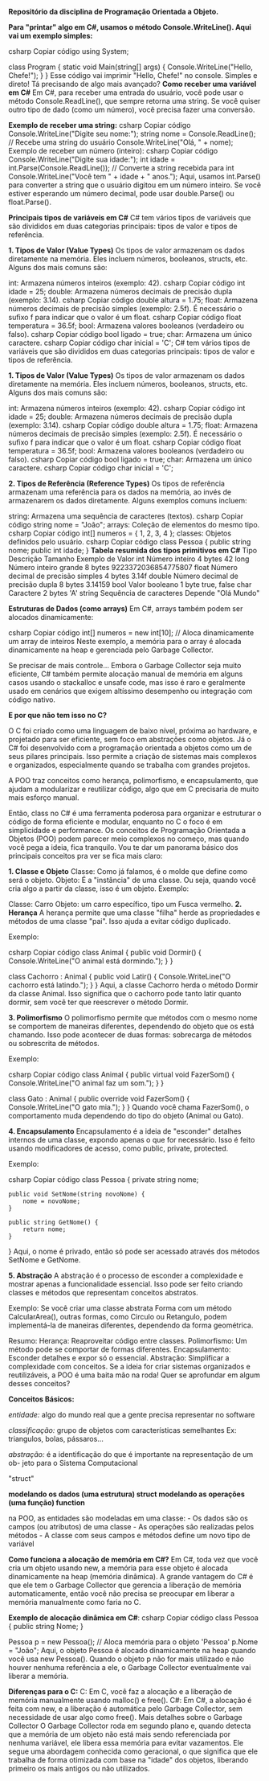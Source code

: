 **Repositório da disciplina de Programação Orientada a Objeto.**

**Para "printar" algo em C#, usamos o método Console.WriteLine(). Aqui vai um exemplo simples:**

csharp
Copiar código
using System;

class Program
{
    static void Main(string[] args)
    {
        Console.WriteLine("Hello, Chefe!");
    }
}
Esse código vai imprimir "Hello, Chefe!" no console. Simples e direto! Tá precisando de algo mais avançado?
**Como receber uma variável em C#**
Em C#, para receber uma entrada do usuário, você pode usar o método Console.ReadLine(), que sempre retorna uma string. Se você quiser outro tipo de dado (como um número), você precisa fazer uma conversão.

**Exemplo de receber uma string:**
csharp
Copiar código
Console.WriteLine("Digite seu nome:");
string nome = Console.ReadLine();  // Recebe uma string do usuário
Console.WriteLine("Olá, " + nome);
Exemplo de receber um número (inteiro):
csharp
Copiar código
Console.WriteLine("Digite sua idade:");
int idade = int.Parse(Console.ReadLine());  // Converte a string recebida para int
Console.WriteLine("Você tem " + idade + " anos.");
Aqui, usamos int.Parse() para converter a string que o usuário digitou em um número inteiro. Se você estiver esperando um número decimal, pode usar double.Parse() ou float.Parse().

**Principais tipos de variáveis em C#**
C# tem vários tipos de variáveis que são divididos em duas categorias principais: tipos de valor e tipos de referência.

**1. Tipos de Valor (Value Types)**
Os tipos de valor armazenam os dados diretamente na memória. Eles incluem números, booleanos, structs, etc. Alguns dos mais comuns são:

int: Armazena números inteiros (exemplo: 42).
csharp
Copiar código
int idade = 25;
double: Armazena números decimais de precisão dupla (exemplo: 3.14).
csharp
Copiar código
double altura = 1.75;
float: Armazena números decimais de precisão simples (exemplo: 2.5f). É necessário o sufixo f para indicar que o valor é um float.
csharp
Copiar código
float temperatura = 36.5f;
bool: Armazena valores booleanos (verdadeiro ou falso).
csharp
Copiar código
bool ligado = true;
char: Armazena um único caractere.
csharp
Copiar código
char inicial = 'C';
C# tem vários tipos de variáveis que são divididos em duas categorias principais: tipos de valor e tipos de referência.

**1. Tipos de Valor (Value Types)**
Os tipos de valor armazenam os dados diretamente na memória. Eles incluem números, booleanos, structs, etc. Alguns dos mais comuns são:

int: Armazena números inteiros (exemplo: 42).
csharp
Copiar código
int idade = 25;
double: Armazena números decimais de precisão dupla (exemplo: 3.14).
csharp
Copiar código
double altura = 1.75;
float: Armazena números decimais de precisão simples (exemplo: 2.5f). É necessário o sufixo f para indicar que o valor é um float.
csharp
Copiar código
float temperatura = 36.5f;
bool: Armazena valores booleanos (verdadeiro ou falso).
csharp
Copiar código
bool ligado = true;
char: Armazena um único caractere.
csharp
Copiar código
char inicial = 'C';

**2. Tipos de Referência (Reference Types)**
Os tipos de referência armazenam uma referência para os dados na memória, ao invés de armazenarem os dados diretamente. Alguns exemplos comuns incluem:

string: Armazena uma sequência de caracteres (textos).
csharp
Copiar código
string nome = "João";
arrays: Coleção de elementos do mesmo tipo.
csharp
Copiar código
int[] numeros = { 1, 2, 3, 4 };
classes: Objetos definidos pelo usuário.
csharp
Copiar código
class Pessoa {
    public string nome;
    public int idade;
}
**Tabela resumida dos tipos primitivos em C#**
Tipo	Descrição	Tamanho	Exemplo de Valor
int	Número inteiro	4 bytes	42
long	Número inteiro grande	8 bytes	9223372036854775807
float	Número decimal de precisão simples	4 bytes	3.14f
double	Número decimal de precisão dupla	8 bytes	3.14159
bool	Valor booleano	1 byte	true, false
char	Caractere	2 bytes	'A'
string	Sequência de caracteres	Depende	"Olá Mundo"

**Estruturas de Dados (como arrays)**
Em C#, arrays também podem ser alocados dinamicamente:

csharp
Copiar código
int[] numeros = new int[10];  // Aloca dinamicamente um array de inteiros
Neste exemplo, a memória para o array é alocada dinamicamente na heap e gerenciada pelo Garbage Collector.

Se precisar de mais controle...
Embora o Garbage Collector seja muito eficiente, C# também permite alocação manual de memória em alguns casos usando o stackalloc e unsafe code, mas isso é raro e geralmente usado em cenários que exigem altíssimo desempenho ou integração com código nativo.


**E por que não tem isso no C?**


O C foi criado como uma linguagem de baixo nível, próxima ao hardware, e projetado para ser eficiente, sem foco em abstrações como objetos. Já o C# foi desenvolvido com a programação orientada a objetos como um de seus pilares principais. Isso permite a criação de sistemas mais complexos e organizados, especialmente quando se trabalha com grandes projetos.

A POO traz conceitos como herança, polimorfismo, e encapsulamento, que ajudam a modularizar e reutilizar código, algo que em C precisaria de muito mais esforço manual.

Então, class no C# é uma ferramenta poderosa para organizar e estruturar o código de forma eficiente e modular, enquanto no C o foco é em simplicidade e performance.
Os conceitos de Programação Orientada a Objetos (POO) podem parecer meio complexos no começo, mas quando você pega a ideia, fica tranquilo. Vou te dar um panorama básico dos principais conceitos pra ver se fica mais claro:

**1. Classe e Objeto**
Classe: Como já falamos, é o molde que define como será o objeto.
Objeto: É a "instância" de uma classe. Ou seja, quando você cria algo a partir da classe, isso é um objeto.
Exemplo:

Classe: Carro
Objeto: um carro específico, tipo um Fusca vermelho.
**2. Herança**
A herança permite que uma classe "filha" herde as propriedades e métodos de uma classe "pai". Isso ajuda a evitar código duplicado.

Exemplo:

csharp
Copiar código
class Animal {
    public void Dormir() {
        Console.WriteLine("O animal está dormindo.");
    }
}

class Cachorro : Animal {
    public void Latir() {
        Console.WriteLine("O cachorro está latindo.");
    }
}
Aqui, a classe Cachorro herda o método Dormir da classe Animal. Isso significa que o cachorro pode tanto latir quanto dormir, sem você ter que reescrever o método Dormir.

**3. Polimorfismo**
O polimorfismo permite que métodos com o mesmo nome se comportem de maneiras diferentes, dependendo do objeto que os está chamando. Isso pode acontecer de duas formas: sobrecarga de métodos ou sobrescrita de métodos.

Exemplo:

csharp
Copiar código
class Animal {
    public virtual void FazerSom() {
        Console.WriteLine("O animal faz um som.");
    }
}

class Gato : Animal {
    public override void FazerSom() {
        Console.WriteLine("O gato mia.");
    }
}
Quando você chama FazerSom(), o comportamento muda dependendo do tipo do objeto (Animal ou Gato).

**4. Encapsulamento**
Encapsulamento é a ideia de "esconder" detalhes internos de uma classe, expondo apenas o que for necessário. Isso é feito usando modificadores de acesso, como public, private, protected.

Exemplo:

csharp
Copiar código
class Pessoa {
    private string nome;
    
    public void SetNome(string novoNome) {
        nome = novoNome;
    }
    
    public string GetNome() {
        return nome;
    }
}
Aqui, o nome é privado, então só pode ser acessado através dos métodos SetNome e GetNome.

**5. Abstração**
A abstração é o processo de esconder a complexidade e mostrar apenas a funcionalidade essencial. Isso pode ser feito criando classes e métodos que representam conceitos abstratos.

Exemplo: Se você criar uma classe abstrata Forma com um método CalcularArea(), outras formas, como Circulo ou Retangulo, podem implementá-la de maneiras diferentes, dependendo da forma geométrica.

Resumo:
Herança: Reaproveitar código entre classes.
Polimorfismo: Um método pode se comportar de formas diferentes.
Encapsulamento: Esconder detalhes e expor só o essencial.
Abstração: Simplificar a complexidade com conceitos.
Se a ideia for criar sistemas organizados e reutilizáveis, a POO é uma baita mão na roda! Quer se aprofundar em algum desses conceitos?

**Conceitos Básicos:**

_entidade:_ algo do mundo real que a gente
 precisa representar no software

_classificação:_ grupo de objetos com 
características semelhantes
Ex: triangulos, bolas, pássaros...

_abstração:_ é a identificação do que é
importante na representação de um ob-
jeto para o Sistema Computacional

"struct"

**modelando os dados (uma estrutura) struct
modelando as operações (uma função) function**

na POO, as entidades são modeladas em uma classe:
	- Os dados são os campos (ou atributos) de uma classe
	- As operações são realizadas pelos métodos
	- A classe com seus campos e métodos define um novo tipo de variável



**Como funciona a alocação de memória em C#?**
Em C#, toda vez que você cria um objeto usando new, a memória para esse objeto é alocada dinamicamente na heap (memória dinâmica). A grande vantagem do C# é que ele tem o Garbage Collector que gerencia a liberação de memória automaticamente, então você não precisa se preocupar em liberar a memória manualmente como faria no C.

**Exemplo de alocação dinâmica em C#**:
csharp
Copiar código
class Pessoa
{
    public string Nome;
}

Pessoa p = new Pessoa();  // Aloca memória para o objeto 'Pessoa'
p.Nome = "João";
Aqui, o objeto Pessoa é alocado dinamicamente na heap quando você usa new Pessoa(). Quando o objeto p não for mais utilizado e não houver nenhuma referência a ele, o Garbage Collector eventualmente vai liberar a memória.

**Diferenças para o C:**
C: Em C, você faz a alocação e a liberação de memória manualmente usando malloc() e free().
C#: Em C#, a alocação é feita com new, e a liberação é automática pelo Garbage Collector, sem necessidade de usar algo como free().
Mais detalhes sobre o Garbage Collector
O Garbage Collector roda em segundo plano e, quando detecta que a memória de um objeto não está mais sendo referenciada por nenhuma variável, ele libera essa memória para evitar vazamentos. Ele segue uma abordagem conhecida como geracional, o que significa que ele trabalha de forma otimizada com base na "idade" dos objetos, liberando primeiro os mais antigos ou não utilizados.


